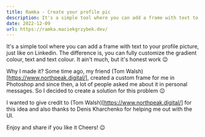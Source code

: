 ```yaml
---
title: Ramka - Create your profile pic
description: It's a simple tool where you can add a frame with text to your profile picture, just like on Linkedin.
date: 2022-12-09
url: https://ramka.maciekgrzybek.dev/
---
```


It's a simple tool where you can add a frame with text to your profile picture, just like on Linkedin. The difference is, you can fully customize the gradient colour, text and text colour. It ain't much, but it's honest work 😉

Why I made it? Some time ago, my friend (Tom Walsh)[https://www.northpeak.digital/], created a custom frame for me in Photoshop and since then, a lot of people asked me about it in personal messages. So I decided to create a solution for this problem 😉

I wanted to give credit to (Tom Walsh)[https://www.northpeak.digital/] for this idea and also thanks to Denis Kharchenko for helping me out with the UI.

Enjoy and share if you like it Cheers! 😉
